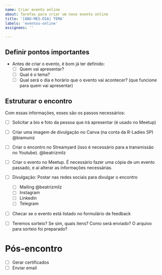 ```yaml
---
name: Criar evento online
about: Tarefas para criar um novo evento online
title: '[ANO-MES-DIA] TEMA'
labels: 'eventos-online'
assignees: ''

---
```

## Definir pontos importantes

- Antes de criar o evento, é bom já ter definido:
   - [ ] Quem vai apresentar?
   - [ ] Qual é o tema?
   - [ ] Qual será o dia e horário que o evento vai acontecer? (que funcione para quem vai apresentar)

## Estruturar o encontro
 
Com essas informações, esses são os passos necessários:

- [ ] Solicitar a bio e foto da pessoa que irá apresentar (é usado no Meetup)

- [ ] Criar uma imagem de divulgação no Canva (na conta da R-Ladies SP) @biamuniz

- [ ] Criar o encontro no Streamyard (isso é necessário para a transmissão no Youtube).  @beatrizmilz

- [ ] Criar o evento no Meetup. É necessário fazer uma cópia de um evento passado, e aí alterar as informações necessárias.

- [ ] Divulgação: Postar nas redes sociais para divulgar o encontro 
   - [ ] Mailing @beatrizmilz
   - [ ] Instagram
   - [ ] Linkedin
   - [ ] Telegram

- [ ] Checar se o evento está listado no formulário de feedback

- [ ] Teremos sorteio? Se sim, quais itens? Como será enviado? O arquivo para sorteio foi preparado?

# Pós-encontro

- [ ] Gerar certificados
- [ ] Enviar email
